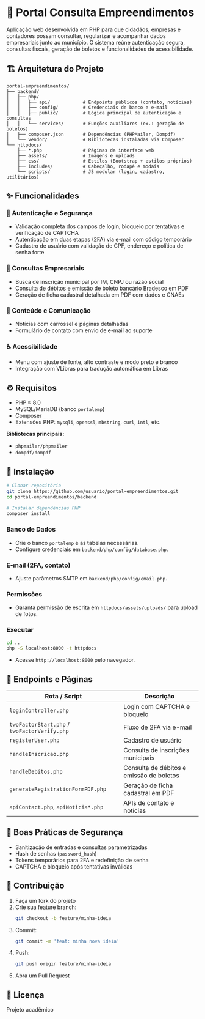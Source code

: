 # 📘 Portal Consulta Empreendimentos

Aplicação web desenvolvida em PHP para que cidadãos, empresas e contadores possam consultar, regularizar e acompanhar dados empresariais junto ao município. O sistema reúne autenticação segura, consultas fiscais, geração de boletos e funcionalidades de acessibilidade.

## 🏗 Arquitetura do Projeto

```
portal-empreendimentos/
├── backend/
│   ├── php/
│   │   ├── api/            # Endpoints públicos (contato, notícias)
│   │   ├── config/         # Credenciais de banco e e-mail
│   │   ├── public/         # Lógica principal de autenticação e consultas
│   │   └── services/       # Funções auxiliares (ex.: geração de boletos)
│   ├── composer.json       # Dependências (PHPMailer, Dompdf)
│   └── vendor/             # Bibliotecas instaladas via Composer
└── httpdocs/
    ├── *.php               # Páginas da interface web
    ├── assets/             # Imagens e uploads
    ├── css/                # Estilos (Bootstrap + estilos próprios)
    ├── includes/           # Cabeçalho, rodapé e modais
    └── scripts/            # JS modular (login, cadastro, utilitários)
```

## ✨ Funcionalidades

### 🔐 Autenticação e Segurança

- Validação completa dos campos de login, bloqueio por tentativas e verificação de CAPTCHA  
- Autenticação em duas etapas (2FA) via e-mail com código temporário  
- Cadastro de usuário com validação de CPF, endereço e política de senha forte

### 🏢 Consultas Empresariais

- Busca de inscrição municipal por IM, CNPJ ou razão social  
- Consulta de débitos e emissão de boleto bancário Bradesco em PDF  
- Geração de ficha cadastral detalhada em PDF com dados e CNAEs

### 📰 Conteúdo e Comunicação

- Notícias com carrossel e páginas detalhadas  
- Formulário de contato com envio de e-mail ao suporte

### ♿ Acessibilidade

- Menu com ajuste de fonte, alto contraste e modo preto e branco  
- Integração com VLibras para tradução automática em Libras

## ⚙️ Requisitos

- PHP ≥ 8.0  
- MySQL/MariaDB (banco `portalemp`)  
- Composer  
- Extensões PHP: `mysqli`, `openssl`, `mbstring`, `curl`, `intl`, etc.  

**Bibliotecas principais:**

- `phpmailer/phpmailer`  
- `dompdf/dompdf`

## 🚀 Instalação

```bash
# Clonar repositório
git clone https://github.com/usuario/portal-empreendimentos.git
cd portal-empreendimentos/backend

# Instalar dependências PHP
composer install
```

### Banco de Dados

- Crie o banco `portalemp` e as tabelas necessárias.  
- Configure credenciais em `backend/php/config/database.php`.

### E-mail (2FA, contato)

- Ajuste parâmetros SMTP em `backend/php/config/email.php`.

### Permissões

- Garanta permissão de escrita em `httpdocs/assets/uploads/` para upload de fotos.

### Executar

```bash
cd ..
php -S localhost:8000 -t httpdocs
```

- Acesse `http://localhost:8000` pelo navegador.

## 📂 Endpoints e Páginas

| Rota / Script                           | Descrição                                      |
|----------------------------------------|------------------------------------------------|
| `loginController.php`                  | Login com CAPTCHA e bloqueio                   |
| `twoFactorStart.php` / `twoFactorVerify.php` | Fluxo de 2FA via e-mail                   |
| `registerUser.php`                     | Cadastro de usuário                            |
| `handleInscricao.php`                  | Consulta de inscrições municipais              |
| `handleDebitos.php`                    | Consulta de débitos e emissão de boletos       |
| `generateRegistrationFormPDF.php`      | Geração de ficha cadastral em PDF              |
| `apiContact.php`, `apiNoticia*.php`    | APIs de contato e notícias                     |

## 🔐 Boas Práticas de Segurança

- Sanitização de entradas e consultas parametrizadas  
- Hash de senhas (`password_hash`)  
- Tokens temporários para 2FA e redefinição de senha  
- CAPTCHA e bloqueio após tentativas inválidas

## 🤝 Contribuição

1. Faça um fork do projeto  
2. Crie sua feature branch:  
   ```bash
   git checkout -b feature/minha-ideia
   ```
3. Commit:  
   ```bash
   git commit -m 'feat: minha nova ideia'
   ```
4. Push:  
   ```bash
   git push origin feature/minha-ideia
   ```
5. Abra um Pull Request

## 📄 Licença

Projeto acadêmico
